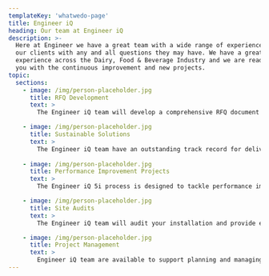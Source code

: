 ```yaml
---
templateKey: 'whatwedo-page'
title: Engineer iQ
heading: Our team at Engineer iQ
description: >-
  Here at Engineer we have a great team with a wide range of experience to help
  our clients with any and all questions they may have. We have a great wealth of
  experience across the Dairy, Food & Beverage Industry and we are ready to help
  you with the continuous improvement and new projects.
topic:
  sections:
    - image: /img/person-placeholder.jpg
      title: RFQ Development
      text: >
        The Engineer iQ team will develop a comprehensive RFQ document for your new project and support the vendor selection process. Working with your team Engineer iQ will capture your requirements and translate these into product, process, automation & schedule requirements driven by a robust project management template.

    - image: /img/person-placeholder.jpg
      title: Sustainable Solutions
      text: >
        The Engineer iQ team have an outstanding track record for delivering Carbon Neutral, high performing processes driven by an integrated automation operation based on a high availability architecture. The factory of the future today!
 
    - image: /img/person-placeholder.jpg
      title: Performance Improvement Projects
      text: >
        The Engineer iQ 5i process is designed to tackle performance improvement initiatives and drive your operation to best in class. Our process is based on years of experience in the food and beverage industry and is underpinned by Six Sigma methodology and the 5 Whys problem solving techniques.

    - image: /img/person-placeholder.jpg
      title: Site Audits
      text: >
        The Engineer iQ team will audit your installation and provide expert advice on hygiene, CIP, process, automation, operation and utilisation and efficiency. This includes a review of documentation, reporting, SOP’s and skills gaps.

    - image: /img/person-placeholder.jpg
      title: Project Management
      text: >
        Engineer iQ team are available to support planning and managing your project schedule. This extends to assistance with equipment specifications, vendor quality audits, factory acceptance tests, support to site activities and takeover and performance qualification.
---
```

